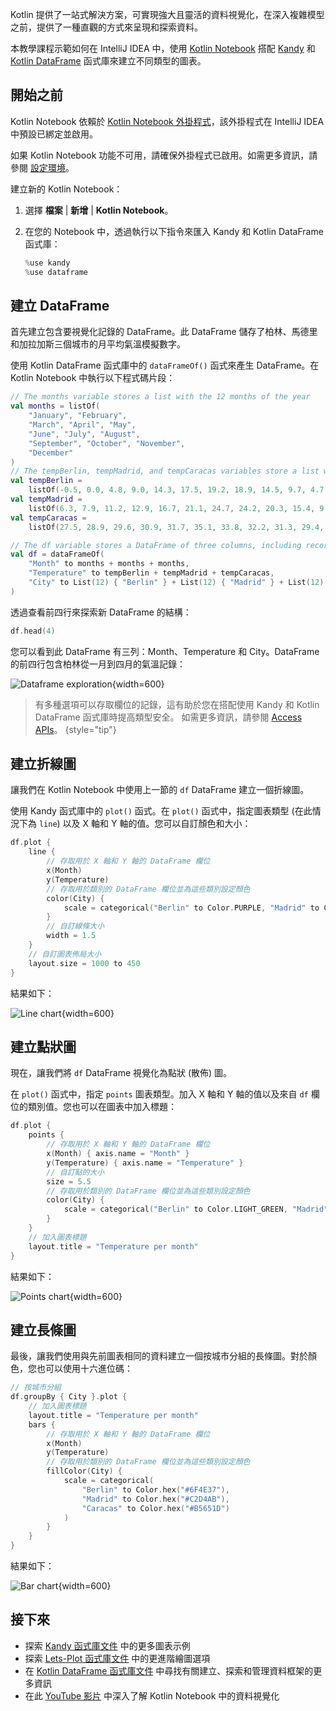 [//]: # (title: 使用 Kandy 在 Kotlin Notebook 中進行資料視覺化)

Kotlin 提供了一站式解決方案，可實現強大且靈活的資料視覺化，在深入複雜模型之前，提供了一種直觀的方式來呈現和探索資料。

本教學課程示範如何在 IntelliJ IDEA 中，使用 [Kotlin Notebook](kotlin-notebook-overview.md) 搭配 [Kandy](https://kotlin.github.io/kandy/welcome.html) 和 [Kotlin DataFrame](https://kotlin.github.io/dataframe/gettingstarted.html) 函式庫來建立不同類型的圖表。

## 開始之前

Kotlin Notebook 依賴於 [Kotlin Notebook 外掛程式](https://plugins.jetbrains.com/plugin/16340-kotlin-notebook)，該外掛程式在 IntelliJ IDEA 中預設已綁定並啟用。

如果 Kotlin Notebook 功能不可用，請確保外掛程式已啟用。如需更多資訊，請參閱 [設定環境](kotlin-notebook-set-up-env.md)。

建立新的 Kotlin Notebook：

1. 選擇 **檔案** | **新增** | **Kotlin Notebook**。
2. 在您的 Notebook 中，透過執行以下指令來匯入 Kandy 和 Kotlin DataFrame 函式庫：

    ```kotlin
    %use kandy
    %use dataframe
    ```

## 建立 DataFrame

首先建立包含要視覺化記錄的 DataFrame。此 DataFrame 儲存了柏林、馬德里和加拉加斯三個城市的月平均氣溫模擬數字。

使用 Kotlin DataFrame 函式庫中的 `dataFrameOf()` 函式來產生 DataFrame。在 Kotlin Notebook 中執行以下程式碼片段：

```kotlin
// The months variable stores a list with the 12 months of the year
val months = listOf(
    "January", "February",
    "March", "April", "May",
    "June", "July", "August",
    "September", "October", "November",
    "December"
)
// The tempBerlin, tempMadrid, and tempCaracas variables store a list with temperature values for each month
val tempBerlin =
    listOf(-0.5, 0.0, 4.8, 9.0, 14.3, 17.5, 19.2, 18.9, 14.5, 9.7, 4.7, 1.0)
val tempMadrid =
    listOf(6.3, 7.9, 11.2, 12.9, 16.7, 21.1, 24.7, 24.2, 20.3, 15.4, 9.9, 6.6)
val tempCaracas =
    listOf(27.5, 28.9, 29.6, 30.9, 31.7, 35.1, 33.8, 32.2, 31.3, 29.4, 28.9, 27.6)

// The df variable stores a DataFrame of three columns, including records of months, temperature, and cities
val df = dataFrameOf(
    "Month" to months + months + months,
    "Temperature" to tempBerlin + tempMadrid + tempCaracas,
    "City" to List(12) { "Berlin" } + List(12) { "Madrid" } + List(12) { "Caracas" }
)
```

透過查看前四行來探索新 DataFrame 的結構：

```kotlin
df.head(4)
```

您可以看到此 DataFrame 有三列：Month、Temperature 和 City。DataFrame 的前四行包含柏林從一月到四月的氣溫記錄：

![Dataframe exploration](visualization-dataframe-temperature.png){width=600}

> 有多種選項可以存取欄位的記錄，這有助於您在搭配使用 Kandy 和 Kotlin DataFrame 函式庫時提高類型安全。
> 如需更多資訊，請參閱 [Access APIs](https://kotlin.github.io/dataframe/apilevels.html)。
> {style="tip"}

## 建立折線圖

讓我們在 Kotlin Notebook 中使用上一節的 `df` DataFrame 建立一個折線圖。

使用 Kandy 函式庫中的 `plot()` 函式。在 `plot()` 函式中，指定圖表類型 (在此情況下為 `line`) 以及 X 軸和 Y 軸的值。您可以自訂顏色和大小：

```kotlin
df.plot {
    line {
        // 存取用於 X 軸和 Y 軸的 DataFrame 欄位 
        x(Month)
        y(Temperature)
        // 存取用於類別的 DataFrame 欄位並為這些類別設定顏色
        color(City) {
            scale = categorical("Berlin" to Color.PURPLE, "Madrid" to Color.ORANGE, "Caracas" to Color.GREEN)
        }
        // 自訂線條大小
        width = 1.5
    }
    // 自訂圖表佈局大小
    layout.size = 1000 to 450
}
```

結果如下：

![Line chart](visualization-line-chart.svg){width=600}

## 建立點狀圖

現在，讓我們將 `df` DataFrame 視覺化為點狀 (散佈) 圖。

在 `plot()` 函式中，指定 `points` 圖表類型。加入 X 軸和 Y 軸的值以及來自 `df` 欄位的類別值。您也可以在圖表中加入標題：

```kotlin
df.plot {
    points {
        // 存取用於 X 軸和 Y 軸的 DataFrame 欄位 
        x(Month) { axis.name = "Month" }
        y(Temperature) { axis.name = "Temperature" }
        // 自訂點的大小
        size = 5.5
        // 存取用於類別的 DataFrame 欄位並為這些類別設定顏色
        color(City) {
            scale = categorical("Berlin" to Color.LIGHT_GREEN, "Madrid" to Color.BLACK, "Caracas" to Color.YELLOW)
        }
    }
    // 加入圖表標題
    layout.title = "Temperature per month"
}
```

結果如下：

![Points chart](visualization-points-chart.svg){width=600}

## 建立長條圖

最後，讓我們使用與先前圖表相同的資料建立一個按城市分組的長條圖。對於顏色，您也可以使用十六進位碼：

```kotlin
// 按城市分組
df.groupBy { City }.plot {
    // 加入圖表標題
    layout.title = "Temperature per month"
    bars {
        // 存取用於 X 軸和 Y 軸的 DataFrame 欄位 
        x(Month)
        y(Temperature)
        // 存取用於類別的 DataFrame 欄位並為這些類別設定顏色
        fillColor(City) {
            scale = categorical(
                "Berlin" to Color.hex("#6F4E37"),
                "Madrid" to Color.hex("#C2D4AB"),
                "Caracas" to Color.hex("#B5651D")
            )
        }
    }
}
```

結果如下：

![Bar chart](visualization-bar-chart.svg){width=600}

## 接下來

* 探索 [Kandy 函式庫文件](https://kotlin.github.io/kandy/examples.html) 中的更多圖表示例
* 探索 [Lets-Plot 函式庫文件](lets-plot.md) 中的更進階繪圖選項
* 在 [Kotlin DataFrame 函式庫文件](https://kotlin.github.io/dataframe/info.html) 中尋找有關建立、探索和管理資料框架的更多資訊
* 在此 [YouTube 影片]( https://www.youtube.com/watch?v=m4Cqz2_P9rI&t=4s) 中深入了解 Kotlin Notebook 中的資料視覺化